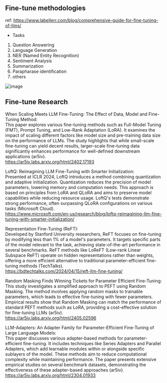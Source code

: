
## Fine-tune methodologies
ref: https://www.labellerr.com/blog/comprehensive-guide-for-fine-tuning-of-llms/<br>

* Tasks
1. Question Answering
2. Language Generation
3. NER (Named Entity Recognition)
4. Sentiment Analysis
5. Summarization
6. Parapharase identification
7. others

![image](https://github.com/user-attachments/assets/828ec842-64e3-4394-ac4d-1bf744b950a4)


## Fine-tune Research

When Scaling Meets LLM Fine-Tuning: The Effect of Data, Model and Fine-Tuning Method:</br>
This paper explores various fine-tuning methods such as Full-Model Tuning (FMT), Prompt Tuning, and Low-Rank Adaptation (LoRA). It examines the impact of scaling different factors like model size and pre-training data size on the performance of LLMs. The study highlights that while small-scale fine-tuning can yield decent results, larger-scale fine-tuning data significantly enhances performance for well-defined downstream applications​ (ar5iv)​.</br>
https://ar5iv.labs.arxiv.org/html/2402.17193


LoftQ: Reimagining LLM Fine-Tuning with Smarter Initialization:</br>
Presented at ICLR 2024, LoftQ introduces a method combining quantization and adaptive initialization. Quantization reduces the precision of model parameters, lowering memory and computation needs. This approach is based on principles from LoRA and QLoRA and aims to preserve model capabilities while reducing resource usage. LoftQ's tests demonstrate strong performance, often surpassing QLoRA configurations on various tasks​ (Microsoft Cloud)​.</br>
https://www.microsoft.com/en-us/research/blog/loftq-reimagining-llm-fine-tuning-with-smarter-initialization/


Representation Fine-Tuning (ReFT):</br>
Developed by Stanford University researchers, ReFT focuses on fine-tuning by modifying less than 1% of a model's parameters. It targets specific parts of the model relevant to the task, achieving state-of-the-art performance in several benchmarks. ReFT methods like LoReFT (Low-rank Linear Subspace ReFT) operate on hidden representations rather than weights, offering a more efficient alternative to traditional parameter-efficient fine-tuning methods​ (TechTalks)​.</br>
https://bdtechtalks.com/2024/04/15/reft-llm-fine-tuning/


Random Masking Finds Winning Tickets for Parameter Efficient Fine-Tuning:</br>
This study investigates a simplified approach to PEFT using Random Masking. The method involves applying random masks to trainable parameters, which leads to effective fine-tuning with fewer parameters. Empirical results show that Random Masking can match the performance of standard PEFT methods such as LoRA, providing a cost-effective solution for fine-tuning LLMs​ (ar5iv)​.</br>
https://ar5iv.labs.arxiv.org/html/2405.02596


LLM-Adapters: An Adapter Family for Parameter-Efficient Fine-Tuning of Large Language Models:</br>
This paper discusses various adapter-based methods for parameter-efficient fine-tuning. It includes techniques like Series Adapters and Parallel Adapters, which add learnable modules within or alongside specific sublayers of the model. These methods aim to reduce computational complexity while maintaining performance. The paper presents extensive empirical studies on several benchmark datasets, demonstrating the effectiveness of these adapter-based approaches​ (ar5iv)​.</br>
https://ar5iv.labs.arxiv.org/html/2304.01933




